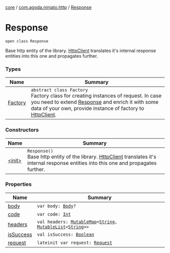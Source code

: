 [core](../../index.md) / [com.agoda.ninjato.http](../index.md) / [Response](./index.md)

# Response

`open class Response`

Base http entity of the library.
[HttpClient](../-http-client/index.md) translates it's internal response entities into this one and propagates further.

### Types

| Name | Summary |
|---|---|
| [Factory](-factory/index.md) | `abstract class Factory`<br>Factory class for creating instances of request. In case you need to extend [Response](./index.md) and enrich it with some data of your own, provide instance of factory to [HttpClient](../-http-client/index.md). |

### Constructors

| Name | Summary |
|---|---|
| [&lt;init&gt;](-init-.md) | `Response()`<br>Base http entity of the library. [HttpClient](../-http-client/index.md) translates it's internal response entities into this one and propagates further. |

### Properties

| Name | Summary |
|---|---|
| [body](body.md) | `var body: `[`Body`](../-body/index.md)`?` |
| [code](code.md) | `var code: `[`Int`](https://kotlinlang.org/api/latest/jvm/stdlib/kotlin/-int/index.html) |
| [headers](headers.md) | `val headers: `[`MutableMap`](https://kotlinlang.org/api/latest/jvm/stdlib/kotlin.collections/-mutable-map/index.html)`<`[`String`](https://kotlinlang.org/api/latest/jvm/stdlib/kotlin/-string/index.html)`, `[`MutableList`](https://kotlinlang.org/api/latest/jvm/stdlib/kotlin.collections/-mutable-list/index.html)`<`[`String`](https://kotlinlang.org/api/latest/jvm/stdlib/kotlin/-string/index.html)`>>` |
| [isSuccess](is-success.md) | `val isSuccess: `[`Boolean`](https://kotlinlang.org/api/latest/jvm/stdlib/kotlin/-boolean/index.html) |
| [request](request.md) | `lateinit var request: `[`Request`](../-request/index.md) |
